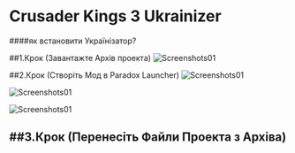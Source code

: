 # Crusader Kings 3 Ukrainizer
####як встановити Українізатор?

##1.Крок (Завантажте Архів проекта)
![Screenshots01](https://raw.githubusercontent.com/EYELESS-UA/Ck3UkMod/main/Assets/Image/01T.png)

##2.Крок (Створіть Мод в Paradox Launcher)
![Screenshots01](https://raw.githubusercontent.com/EYELESS-UA/Ck3UkMod/main/Assets/Image/02t.png)

![Screenshots01](https://raw.githubusercontent.com/EYELESS-UA/Ck3UkMod/main/Assets/Image/03t.png)

![Screenshots01](https://raw.githubusercontent.com/EYELESS-UA/Ck3UkMod/main/Assets/Image/04t.png)

##3.Крок (Перенесіть Файли Проекта з Архіва)
---
